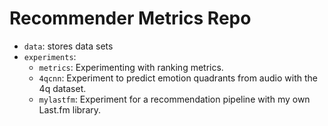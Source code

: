 # Recommender Metrics Repo

* `data`: stores data sets
* `experiments`:
  * `metrics`: Experimenting with ranking metrics.
  * `4qcnn`: Experiment to predict emotion quadrants from audio with the 4q dataset.
  * `mylastfm`: Experiment for a recommendation pipeline with my own Last.fm library.
